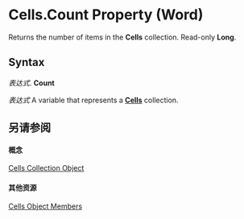
# Cells.Count Property (Word)

Returns the number of items in the  **Cells** collection. Read-only **Long**.


## Syntax

 _表达式_. **Count**

 _表达式_ A variable that represents a **[Cells](ceaa5b45-518d-d6ea-1ce8-5a34f6e37046.md)** collection.


## 另请参阅


#### 概念


[Cells Collection Object](ceaa5b45-518d-d6ea-1ce8-5a34f6e37046.md)
#### 其他资源


[Cells Object Members](http://msdn.microsoft.com/library/23987658-36d2-6b8e-c71a-edba44fd31cc%28Office.15%29.aspx)
